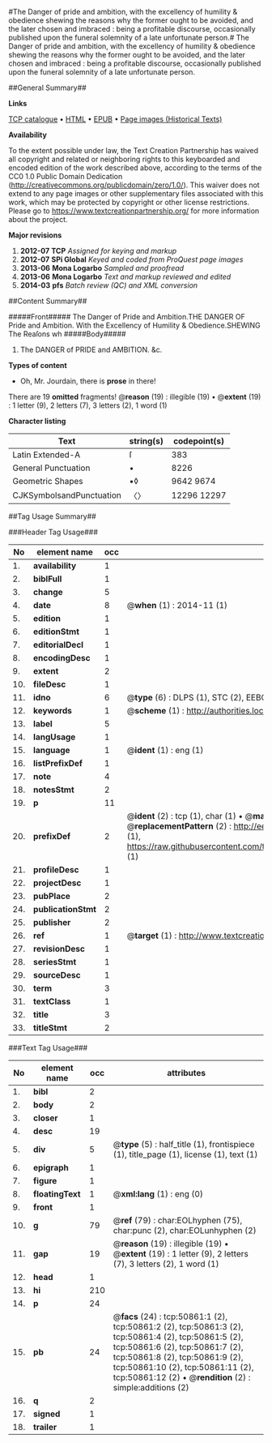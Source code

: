 #The Danger of pride and ambition, with the excellency of humility & obedience shewing the reasons why the former ought to be avoided, and the later chosen and imbraced : being a profitable discourse, occasionally published upon the funeral solemnity of a late unfortunate person.#
The Danger of pride and ambition, with the excellency of humility & obedience shewing the reasons why the former ought to be avoided, and the later chosen and imbraced : being a profitable discourse, occasionally published upon the funeral solemnity of a late unfortunate person.

##General Summary##

**Links**

[TCP catalogue](http://www.ota.ox.ac.uk/tcp/)  • 
[HTML](http://tei.it.ox.ac.uk/tcp/Texts-HTML/free/A36/A36216.html)  • 
[EPUB](http://tei.it.ox.ac.uk/tcp/Texts-EPUB/free/A36/A36216.epub) • 
[Page images (Historical Texts)](https://historicaltexts.jisc.ac.uk/eebo-11913600e)

**Availability**

To the extent possible under law, the Text Creation Partnership has waived all copyright and related or neighboring rights to this keyboarded and encoded edition of the work described above, according to the terms of the CC0 1.0 Public Domain Dedication (http://creativecommons.org/publicdomain/zero/1.0/). This waiver does not extend to any page images or other supplementary files associated with this work, which may be protected by copyright or other license restrictions. Please go to https://www.textcreationpartnership.org/ for more information about the project.

**Major revisions**

1. __2012-07__ __TCP__ *Assigned for keying and markup*
1. __2012-07__ __SPi Global__ *Keyed and coded from ProQuest page images*
1. __2013-06__ __Mona Logarbo__ *Sampled and proofread*
1. __2013-06__ __Mona Logarbo__ *Text and markup reviewed and edited*
1. __2014-03__ __pfs__ *Batch review (QC) and XML conversion*

##Content Summary##

#####Front#####
The Danger of Pride and Ambition.THE DANGER OF Pride and Ambition. With the Excellency of Humility & Obedience.SHEWING The Reaſons wh
#####Body#####

1. The DANGER of PRIDE and AMBITION. &c.

**Types of content**

  * Oh, Mr. Jourdain, there is **prose** in there!

There are 19 **omitted** fragments! 
 @__reason__ (19) : illegible (19)  •  @__extent__ (19) : 1 letter (9), 2 letters (7), 3 letters (2), 1 word (1)

**Character listing**


|Text|string(s)|codepoint(s)|
|---|---|---|
|Latin Extended-A|ſ|383|
|General Punctuation|•|8226|
|Geometric Shapes|▪◊|9642 9674|
|CJKSymbolsandPunctuation|〈〉|12296 12297|

##Tag Usage Summary##

###Header Tag Usage###

|No|element name|occ|attributes|
|---|---|---|---|
|1.|__availability__|1||
|2.|__biblFull__|1||
|3.|__change__|5||
|4.|__date__|8| @__when__ (1) : 2014-11 (1)|
|5.|__edition__|1||
|6.|__editionStmt__|1||
|7.|__editorialDecl__|1||
|8.|__encodingDesc__|1||
|9.|__extent__|2||
|10.|__fileDesc__|1||
|11.|__idno__|6| @__type__ (6) : DLPS (1), STC (2), EEBO-CITATION (1), OCLC (1), VID (1)|
|12.|__keywords__|1| @__scheme__ (1) : http://authorities.loc.gov/ (1)|
|13.|__label__|5||
|14.|__langUsage__|1||
|15.|__language__|1| @__ident__ (1) : eng (1)|
|16.|__listPrefixDef__|1||
|17.|__note__|4||
|18.|__notesStmt__|2||
|19.|__p__|11||
|20.|__prefixDef__|2| @__ident__ (2) : tcp (1), char (1)  •  @__matchPattern__ (2) : ([0-9\-]+):([0-9IVX]+) (1), (.+) (1)  •  @__replacementPattern__ (2) : http://eebo.chadwyck.com/downloadtiff?vid=$1&page=$2 (1), https://raw.githubusercontent.com/textcreationpartnership/Texts/master/tcpchars.xml#$1 (1)|
|21.|__profileDesc__|1||
|22.|__projectDesc__|1||
|23.|__pubPlace__|2||
|24.|__publicationStmt__|2||
|25.|__publisher__|2||
|26.|__ref__|1| @__target__ (1) : http://www.textcreationpartnership.org/docs/. (1)|
|27.|__revisionDesc__|1||
|28.|__seriesStmt__|1||
|29.|__sourceDesc__|1||
|30.|__term__|3||
|31.|__textClass__|1||
|32.|__title__|3||
|33.|__titleStmt__|2||


###Text Tag Usage###

|No|element name|occ|attributes|
|---|---|---|---|
|1.|__bibl__|2||
|2.|__body__|2||
|3.|__closer__|1||
|4.|__desc__|19||
|5.|__div__|5| @__type__ (5) : half_title (1), frontispiece (1), title_page (1), license (1), text (1)|
|6.|__epigraph__|1||
|7.|__figure__|1||
|8.|__floatingText__|1| @__xml:lang__ (1) : eng (0)|
|9.|__front__|1||
|10.|__g__|79| @__ref__ (79) : char:EOLhyphen (75), char:punc (2), char:EOLunhyphen (2)|
|11.|__gap__|19| @__reason__ (19) : illegible (19)  •  @__extent__ (19) : 1 letter (9), 2 letters (7), 3 letters (2), 1 word (1)|
|12.|__head__|1||
|13.|__hi__|210||
|14.|__p__|24||
|15.|__pb__|24| @__facs__ (24) : tcp:50861:1 (2), tcp:50861:2 (2), tcp:50861:3 (2), tcp:50861:4 (2), tcp:50861:5 (2), tcp:50861:6 (2), tcp:50861:7 (2), tcp:50861:8 (2), tcp:50861:9 (2), tcp:50861:10 (2), tcp:50861:11 (2), tcp:50861:12 (2)  •  @__rendition__ (2) : simple:additions (2)|
|16.|__q__|2||
|17.|__signed__|1||
|18.|__trailer__|1||
